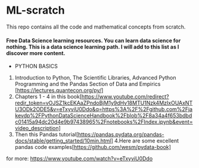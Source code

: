 # ML-scratch
This repo contains all the code and mathematical concepts from scratch.

#### Free Data Science learning resources. You can learn data science for nothing. This is a data science learning path. I will add to this list as I discover more content.

- PYTHON BASICS
1. Introduction to Python, The Scientific Libraries, Advanced Python Programming and the Pandas Section of Data and Empirics 
[https://lectures.quantecon.org/py/]
2. Chapters 1 - 4 in this book[https://www.youtube.com/redirect?redir_token=vOJSZ1kcEKAaZPndoBjM1y9dHv18MTU1Nzk4MzIxOUAxNTU3ODk2ODE5&v=eTxyviU0Ddo&q=https%3A%2F%2Fgithub.com%2Fjakevdp%2FPythonDataScienceHandbook%2Fblob%2F8a34a4f653bdbdc01415a94dc20d4e9b97438965%2Fnotebooks%2FIndex.ipynb&event=video_description]
3. Then this Pandas tutorial[https://pandas.pydata.org/pandas-docs/stable/getting_started/10min.html]
4.Here are some excellent pandas code examples[https://github.com/wesm/pydata-book]

for more:
https://www.youtube.com/watch?v=eTxyviU0Ddo

